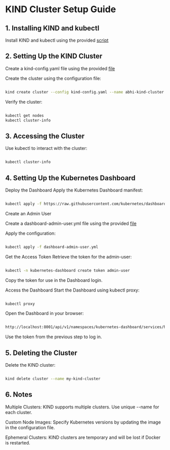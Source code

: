 # KIND Cluster Setup Guide

## 1. Installing KIND and kubectl
Install KIND and kubectl using the provided [script](install.sh)

## 2. Setting Up the KIND Cluster
Create a kind-config.yaml file using the provided [file](kind-config.yaml)

Create the cluster using the configuration file:

```bash

kind create cluster --config kind-config.yaml --name abhi-kind-cluster
```
Verify the cluster:

```bash

kubectl get nodes
kubectl cluster-info
```
## 3. Accessing the Cluster
Use kubectl to interact with the cluster:
```bash

kubectl cluster-info
```


## 4. Setting Up the Kubernetes Dashboard
Deploy the Dashboard
Apply the Kubernetes Dashboard manifest:
```bash

kubectl apply -f https://raw.githubusercontent.com/kubernetes/dashboard/v2.7.0/aio/deploy/recommended.yaml
```
Create an Admin User

Create a dashboard-admin-user.yml file using the provided [file](dashboard-admin-user.yml)

Apply the configuration:

```bash

kubectl apply -f dashboard-admin-user.yml
```
Get the Access Token
Retrieve the token for the admin-user:

```bash

kubectl -n kubernetes-dashboard create token admin-user
```
Copy the token for use in the Dashboard login.

Access the Dashboard
Start the Dashboard using kubectl proxy:

```bash

kubectl proxy
```
Open the Dashboard in your browser:

```bash

http://localhost:8001/api/v1/namespaces/kubernetes-dashboard/services/https:kubernetes-dashboard:/proxy/
```
Use the token from the previous step to log in.

## 5. Deleting the Cluster
Delete the KIND cluster:
```bash

kind delete cluster --name my-kind-cluster
```

## 6. Notes

Multiple Clusters: KIND supports multiple clusters. Use unique --name for each cluster.

Custom Node Images: Specify Kubernetes versions by updating the image in the configuration file.

Ephemeral Clusters: KIND clusters are temporary and will be lost if Docker is restarted.